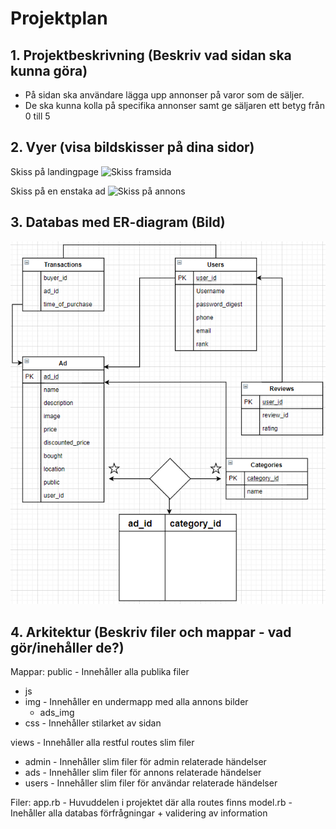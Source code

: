# Projektplan

## 1. Projektbeskrivning (Beskriv vad sidan ska kunna göra)
* På sidan ska användare lägga upp annonser på varor som de säljer.
* De ska kunna kolla på specifika annonser samt ge säljaren ett betyg från 0 till 5
## 2. Vyer (visa bildskisser på dina sidor)
Skiss på landingpage
![Skiss framsida](https://i.imgur.com/I6jGW0l.png)

Skiss på en enstaka ad
![Skiss på annons](https://i.imgur.com/YjhzG6k.png)
## 3. Databas med ER-diagram (Bild)
![ER-diagram](https://github.com/itggot-daniel-persson/storprojekt20/blob/master/ER-Diagram.png?raw=true)
## 4. Arkitektur (Beskriv filer och mappar - vad gör/inehåller de?)
Mappar:
public - Innehåller alla publika filer
* js 
* img - Innehåller en undermapp med alla annons bilder
  * ads_img
* css - Innehåller stilarket av sidan

views - Innehåller alla restful routes slim filer
* admin - Innehåller slim filer för admin relaterade händelser
* ads - Innehåller slim filer för annons relaterade händelser
* users - Innehåller slim filer för användar relaterade händelser

Filer:
app.rb - Huvuddelen i projektet där alla routes finns
model.rb - Inehåller alla databas förfrågningar + validering av information
